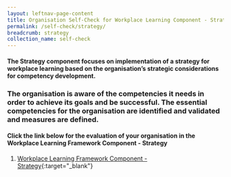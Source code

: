 ```yaml
---
layout: leftnav-page-content
title: Organisation Self-Check for Workplace Learning Component - Strategy
permalink: /self-check/strategy/
breadcrumb: strategy
collection_name: self-check
---
```


#### The Strategy component focuses on implementation of a strategy for workplace learning based on the organisation’s strategic considerations for competency development. 
### The organisation is aware of the competencies it needs in order to achieve its goals and be successful. The essential competencies for the organisation are identified and validated and measures are defined.

#### Click the link below for the evaluation of your organisation in the Workplace Learning Framework Component - Strategy
1. [Workplace Learning Framework Component - Strategy](https://form.gov.sg/5ee188455531ef001106677c){:target="_blank"}


